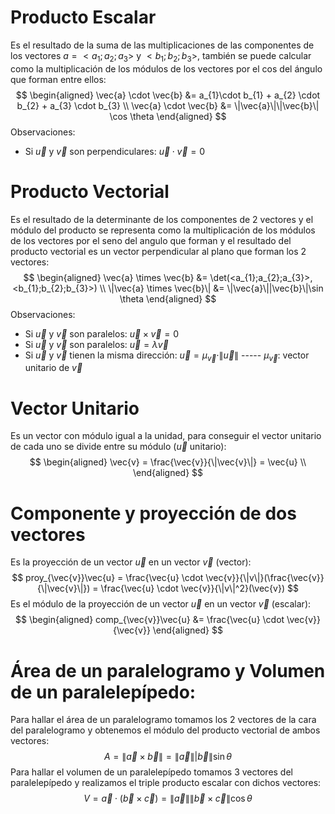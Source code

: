 # Producto Escalar
Es el resultado de la suma de las multiplicaciones de las componentes de los vectores $a = <a_{1};a_{2};a_{3}>$ y $<b_{1};b_{2};b_{3}>$, también se puede calcular como la multiplicación de los módulos de los vectores por el cos del ángulo que forman entre ellos:
$$
\begin{aligned}
\vec{a} \cdot \vec{b} &= a_{1}\cdot b_{1} + a_{2} \cdot b_{2} + a_{3} \cdot b_{3} \\
\vec{a} \cdot \vec{b} &= \|\vec{a}\|\|\vec{b}\| \cos \theta
\end{aligned}
$$
Observaciones:
- Si $\vec{u}$ y $\vec{v}$ son perpendiculares: $\vec{u} \cdot \vec{v} = 0$
# Producto Vectorial
Es el resultado de la determinante de los componentes de 2 vectores y el módulo del producto se representa como la multiplicación de los módulos de los vectores por el seno del angulo que forman y el resultado del producto vectorial es un vector perpendicular al plano que forman los 2 vectores:
$$
\begin{aligned}
\vec{a} \times \vec{b} &= \det(<a_{1};a_{2};a_{3}>,<b_{1};b_{2};b_{3}>) \\
\|\vec{a} \times \vec{b}\| &= \|\vec{a}\||\vec{b}\|\sin \theta
\end{aligned}
$$
Observaciones:
- Si $\vec{u}$ y $\vec{v}$ son paralelos: $\vec{u} \times \vec{v} = 0$
- Si $\vec{u}$ y $\vec{v}$ son paralelos: $\vec{u} = \lambda\vec{v}$
- Si $\vec{u}$ y $\vec{v}$ tienen la misma dirección: $\vec{u} = \mu_{\vec{v}}\cdot\|\vec{u}\|$ ----- $\mu_{\vec{v}}$: vector unitario de $\vec{v}$
# Vector Unitario
Es un vector con módulo igual a la unidad, para conseguir el vector unitario de cada uno se divide entre su módulo ($\vec{u}$ unitario):
$$
\begin{aligned}
\vec{v} = \frac{\vec{v}}{\|\vec{v}\|} = \vec{u} \\
\end{aligned}
$$
# Componente y proyección de dos vectores
Es la proyección de un vector $\vec{u}$ en un vector $\vec{v}$ (vector): 
$$
proy_{\vec{v}}\vec{u} = \frac{\vec{u} \cdot \vec{v}}{\|v\|}(\frac{\vec{v}}{\|\vec{v}\|}) = \frac{\vec{u} \cdot \vec{v}}{\|v\|^2}(\vec{v})
$$
Es el módulo de la proyección de un vector $\vec{u}$ en un vector $\vec{v}$ (escalar):
$$
\begin{aligned}
comp_{\vec{v}}\vec{u} &= \frac{\vec{u} \cdot \vec{v}}{\vec{v}}
\end{aligned}
$$
# Área de un paralelogramo y Volumen de un paralelepípedo:
Para hallar el área de un paralelogramo tomamos los 2 vectores de la cara del paralelogramo y obtenemos el módulo del producto vectorial de ambos vectores:
$$
A = \|\vec{a} \times \vec{b}\| = \|\vec{a}\||\vec{b}\|\sin \theta
$$
Para hallar el volumen de un paralelepípedo tomamos 3 vectores del paralelepípedo y realizamos el triple producto escalar con dichos vectores:
$$
V = \vec{a} \cdot (\vec{b} \times \vec{c}) = \|\vec{a}\| \|\vec{b} \times \vec{c}\|\cos \theta
$$